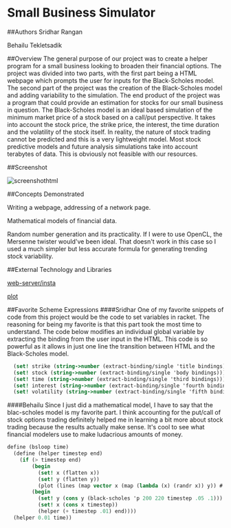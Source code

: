 # Small Business Simulator

##Authors
Sridhar Rangan

Behailu Tekletsadik

##Overview
The general purpose of our project was to create a helper program for a small business looking to broaden their financial options.  The project was divided into two parts, with the first part being a HTML webpage which prompts the user for inputs for the Black-Scholes model.  The second part of the project was the creation of the Black-Scholes model and adding variability to the simulation.  The end product of the project was a program that could provide an estimation for stocks for our small business in question.
The Black-Scholes model is an ideal based simulation of the minimum market price of a stock based on a call/put perspective. It takes into account the stock price, the strike price, the interest, the time duration and the volatility of the stock itself.
In reality, the nature of stock trading cannot be predicted and this is a very lightweight model. Most stock predictive models and future analysis simulations take into account terabytes of data. This is obviously not feasible with our resources.


##Screenshot

![screenshothtml](https://cloud.githubusercontent.com/assets/17771791/14917264/2e0aea50-0dec-11e6-942f-43fa20142f4c.jpg)

##Concepts Demonstrated

Writing a webpage, addressing of a network page.

Mathematical models of financial data.

Random number generation and its practicality. If I were to use OpenCL, the Mersenne twister would've been ideal. That doesn't work in this case so I used a much simpler but less accurate formula for generating trending stock variability.

##External Technology and Libraries

[web-server/insta](https://docs.racket-lang.org/continue/)

[plot](https://docs.racket-lang.org/plot/)

##Favorite Scheme Expressions
####Sridhar
One of my favorite snippets of code from this project would be the code to set variables in racket.  The reasoning for being my favorite is that this part took the most time to understand.  The code below modifies an individual global variable by extracting the binding from the user input in the HTML.  This code is so powerful as it allows in just one line the transition between HTML and the Black-Scholes model.
```scheme
  (set! strike (string->number (extract-binding/single 'title bindings)))
  (set! stock (string->number (extract-binding/single 'body bindings)))
  (set! time (string->number (extract-binding/single 'third bindings)))
  (set! interest (string->number (extract-binding/single 'fourth bindings)))
  (set! volatility (string->number (extract-binding/single 'fifth bindings)))
```
####Behailu
Since I just did a mathematical model, I have to say that the blac-scholes model is my favorite part. I think accounting for the put/call of stock options trading definitely helped me in learning a bit more about stock trading because the results actually make sense. It's cool to see what financial modelers use to make ludacrious amounts of money.
```scheme
define (bsloop time)
  (define (helper timestep end)
    (if (> timestep end)
        (begin
          (set! x (flatten x))
          (set! y (flatten y))
          (plot (lines (map vector x (map (lambda (x) (randr x)) y)) #:color 'red) "bs.png"))
        (begin
          (set! y (cons y (black-scholes 'p 200 220 timestep .05 .1)))
          (set! x (cons x timestep))
          (helper (+ timestep .01) end))))
  (helper 0.01 time))
```



